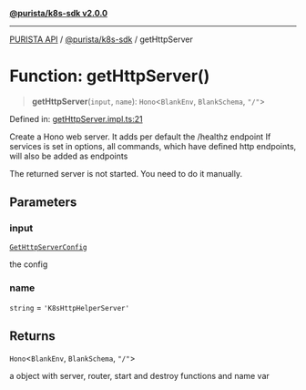 [**@purista/k8s-sdk v2.0.0**](../README.md)

***

[PURISTA API](../../../packages.md) / [@purista/k8s-sdk](../README.md) / getHttpServer

# Function: getHttpServer()

> **getHttpServer**(`input`, `name`): `Hono`\<`BlankEnv`, `BlankSchema`, `"/"`\>

Defined in: [getHttpServer.impl.ts:21](https://github.com/puristajs/purista/blob/master/packages/k8s-sdk/src/getHttpServer.impl.ts#L21)

Create a Hono web server.
It adds per default the /healthz endpoint
If services is set in options, all commands, which have defined http endpoints, will also be added as endpoints

The returned server is not started. You need to do it manually.

## Parameters

### input

[`GetHttpServerConfig`](../type-aliases/GetHttpServerConfig.md)

the config

### name

`string` = `'K8sHttpHelperServer'`

## Returns

`Hono`\<`BlankEnv`, `BlankSchema`, `"/"`\>

a object with server, router, start and destroy functions and name var
